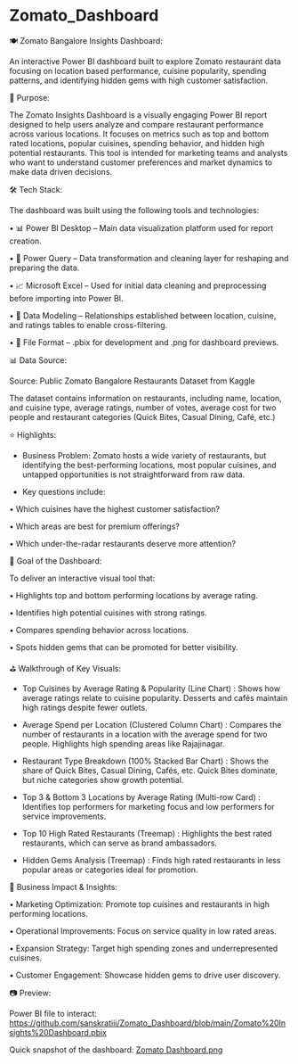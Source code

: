 # Zomato_Dashboard
🍽️ Zomato Bangalore Insights Dashboard:

An interactive Power BI dashboard built to explore Zomato restaurant data focusing on location based performance, cuisine popularity, spending patterns, and identifying hidden gems with high customer satisfaction.

📄 Purpose:

The Zomato Insights Dashboard is a visually engaging Power BI report designed to help users analyze and compare restaurant performance across various locations. It focuses on metrics such as top and bottom rated locations, popular cuisines, spending behavior, and hidden high potential restaurants. This tool is intended for marketing teams and analysts who want to understand customer preferences and market dynamics to make data driven decisions.

🛠 Tech Stack:

The dashboard was built using the following tools and technologies:

•	📊 Power BI Desktop – Main data visualization platform used for report creation.

•	📂 Power Query – Data transformation and cleaning layer for reshaping and preparing the data.

•	📈 Microsoft Excel – Used for initial data cleaning and preprocessing before importing into Power BI.

•	📝 Data Modeling – Relationships established between location, cuisine, and ratings tables to enable cross-filtering.

•	📁 File Format – .pbix for development and .png for dashboard previews.

📊 Data Source:

Source: Public Zomato  Bangalore Restaurants Dataset from Kaggle

The dataset contains information on restaurants, including name, location, and cuisine type, average ratings, number of votes, average cost for two people and restaurant categories (Quick Bites, Casual Dining, Café, etc.)

⭐ Highlights:

- Business Problem:
Zomato hosts a wide variety of restaurants, but identifying the best-performing locations, most popular cuisines, and untapped opportunities is not straightforward from raw data.

- Key questions include:

•	Which cuisines have the highest customer satisfaction?

•	Which areas are best for premium offerings?

•	Which under-the-radar restaurants deserve more attention?

🎯 Goal of the Dashboard:

To deliver an interactive visual tool that:

•	Highlights top and bottom performing locations by average rating.

•	Identifies high potential cuisines with strong ratings.

•	Compares spending behavior across locations.

•	Spots hidden gems that can be promoted for better visibility.

⛳ Walkthrough of Key Visuals:

-	Top Cuisines by Average Rating & Popularity (Line Chart) : Shows how average ratings relate to cuisine popularity. Desserts and cafés maintain high ratings despite fewer outlets.

-	Average Spend per Location (Clustered Column Chart) : Compares the number of restaurants in a location with the average spend for two people. Highlights high spending areas like Rajajinagar.

-	Restaurant Type Breakdown (100% Stacked Bar Chart) :	Shows the share of Quick Bites, Casual Dining, Cafés, etc. Quick Bites dominate, but niche categories show growth potential.

-	Top 3 & Bottom 3 Locations by Average Rating (Multi-row Card) :	Identifies top performers for marketing focus and low performers for service improvements.

-	Top 10 High Rated Restaurants (Treemap) :	Highlights the best rated restaurants, which can serve as brand ambassadors.

-	Hidden Gems Analysis (Treemap) :	Finds high rated restaurants in less popular areas or categories ideal for promotion.


💼 Business Impact & Insights:

•	Marketing Optimization: Promote top cuisines and restaurants in high performing locations.

•	Operational Improvements: Focus on service quality in low rated areas.

•	Expansion Strategy: Target high spending zones and underrepresented cuisines.

•	Customer Engagement: Showcase hidden gems to drive user discovery.

📷 Preview:

Power BI file to interact: https://github.com/sanskratiii/Zomato_Dashboard/blob/main/Zomato%20Insights%20Dashboard.pbix

Quick snapshot of the dashboard: [Zomato Dashboard.png](https://github.com/sanskratiii/Zomato_Dashboard/blob/main/Zomato%20Dashboard.png)
